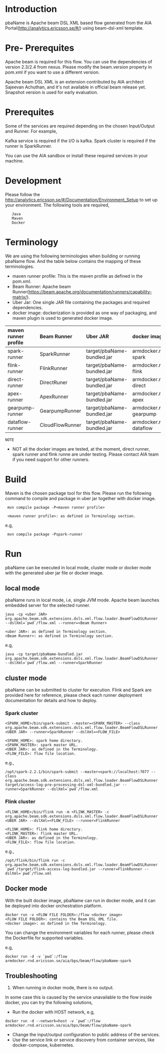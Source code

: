 # Introduction

pbaName is Apache beam DSL XML based flow generated from the AIA Portal(http://analytics.ericsson.se/#/) using beam-dsl-xml template.

# Pre- Prerequites

Apache beam is required for this flow. You can use the dependencies of version 2.3/2.4 from nexus. Please
modify the beam.version property in pom.xml if you want to use a different version.

Apache beam DSL XML is an extension contributed by AIA architect Sajeevan Achuthan, and it's not available in official beam release yet.
Snapshot version is used for early evaluation.

# Prerequites

Some of the services are required depending on the chosen Input/Output and Runner. For example,

Kafka service is required if the I/O is kafka.
Spark cluster is required if the runner is SparkRunner.

You can use the AIA sandbox or install these required services in your machine.

# Development

Please follow the http://analytics.ericsson.se/#/Documentation/Environment_Setup to set up your environment. The following tools are required,
```
   Java
   Maven
   Docker
```

# Terminology

We are using the following terminologies when building or running pbaName flow. And the table below contains the mapping of these terminologies.

* maven runner profile: This is the maven profile as defined in the pom.xml.
* Beam Runner: Apache beam Runner(https://beam.apache.org/documentation/runners/capability-matrix/).
* Uber Jar: One single JAR file containing the packages and required dependencies.
* docker image: dockerization is provided as one way of packaging, and maven plugin is used to generated docker image.

|maven runner profile|Beam Runner|Uber JAR|docker image|
|:------------- |:-------------|:-------------|:-------------|
|spark-runner |SparkRunner|target/pbaName-bundled.jar|armdocker.rnd.ericsson.se/aia/bps/beam/flow/pbaName-spark|
|flink-runner|FlinkRunner|target/pbaName-bundled.jar|armdocker.rnd.ericsson.se/aia/bps/beam/flow/pbaName-flink|
|direct-runner|DirectRuner|target/pbaName-bundled.jar|armdocker.rnd.ericsson.se/aia/bps/beam/flow/pbaName-direct|
|apex-runner|ApexRunner|target/pbaName-bundled.jar|armdocker.rnd.ericsson.se/aia/bps/beam/flow/pbaName-apex|
|gearpump-runner|GearpumpRunner|target/pbaName-bundled.jar|armdocker.rnd.ericsson.se/aia/bps/beam/flow/pbaName-gearpump|
|dataflow-runner|CloudFlowRunner|target/pbaName-bundled.jar|armdocker.rnd.ericsson.se/aia/bps/beam/flow/pbaName-dataflow|

`NOTE`

- NOT all the docker images are tested, at the moment, direct runner, spark runner and flink runne are under testing. Please contact AIA team if you need support for other runners.

# Build

Maven is the chosen package tool for this flow. Please run the following command to compile and package in uber jar together with docker image.
```
 mvn compile package -P<maven runner profile>

 <maven runner profile>: as defined in Terminology section.
```

e.g,

```
 mvn compile package -Pspark-runner
```

# Run

pbaName can be executed in local mode, cluster mode or docker mode with the generated uber jar file or docker image.

## local mode

pbaName runs in local mode, i.e, single JVM mode. Apache beam launches embedded server for the selected runner.
```
java -cp <uber JAR> org.apache.beam.sdk.extensions.dsls.xml.flow.loader.BeamFlowDSLRunner --dslXml=`pwd`/flow.xml --runner=<Beam Runner>

<uber JAR>: as defined in Terminology section.
<Beam Runner>: as defined in Terminology section.
```

e.g,

```
java -cp target/pbaName-bundled.jar org.apache.beam.sdk.extensions.dsls.xml.flow.loader.BeamFlowDSLRunner --dslXml=`pwd`/flow.xml --runner=SparkRunner
```


## cluster mode
pbaName can be submitted to cluster for execution. Flink and Spark are provided here for reference, please check each runner deployment documentation for details and how to deploy.

### Spark cluster
```
<SPARK_HOME>/bin/spark-submit --master=<SPARK_MASTER> --class org.apache.beam.sdk.extensions.dsls.xml.flow.loader.BeamFlowDSLRunner <UBER JAR> --runner=SparkRunner --dslXml=<FLOW_FILE>

<SPARK_HOME>: spark home directory.
<SPARK_MASTER>: spark master URL.
<UBER JAR>: as defined in the Terminology.
<FLOW_FILE>: flow file location.
```

e.g.,

```
/opt/spark-2.2.1/bin/spark-submit --master=spark://localhost:7077 --class org.apache.beam.sdk.extensions.dsls.xml.flow.loader.BeamFlowDSLRunner target/access-log-pre-processing-dsl-xml-bundled.jar --runner=SparkRunner --dslXml=`pwd`/flow.xml
```

### Flink cluster
```
<FLINK_HOME>/bin/flink run -m <FLINK_MASTER> -c org.apache.beam.sdk.extensions.dsls.xml.flow.loader.BeamFlowDSLRunner <UBER JAR> --dslXml=<FLOW_FILE> --runner=FlinkRunner

<FLINK_HOME>: flink home directory.
<FLINK_MASTER>: flink master URL.
<UBER JAR>: as defined in the Terminology.
<FLOW_FILE>: flow file location.
```

e.g.,

```
/opt/flink/bin/flink run -c org.apache.beam.sdk.extensions.dsls.xml.flow.loader.BeamFlowDSLRunner `pwd`/target/flink-access-log-bundled.jar --runner=FlinkRunner --dslXml=`pwd`/flow.xml
```

## Docker mode
With the built docker image, pbaName can run in docker mode, and it can be deployed into docker orchestration platform.
```
docker run -v <FLOW FILE FOLDER>:/flow <docker image>
<FLOW FILE FOLDER>: contains the Beam DSL XML file.
<docker image>: as defined in the Terminology.
```

You can change the environment variables for each runner, please check the Dockerfile for supported variables.

e.g,
```
docker run -d -v `pwd`:/flow armdocker.rnd.ericsson.se/aia/bps/beam/flow/pbaName-spark
```

## Troubleshooting
1. When running in docker mode, there is no output.

In some case this is caused by the service unavailable to the flow inside docker, you can try the following solutions,

* Run the docker with HOST network, e.g,
 ```
 docker run -d --network=host -v `pwd`:/flow armdocker.rnd.ericsson.se/aia/bps/beam/flow/pbaName-spark
 ```
* Change the input/output configuration to public address of the services.
* Use the service link or service discovery from container services, like docker-compose, kubernetes.
